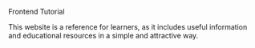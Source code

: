 Frontend Tutorial

This website is a reference for learners, as it includes useful information and educational resources in a simple and attractive way.
